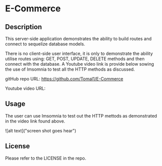 # E-Commerce

## Description
This server-side application demonstrates the ability to build routes and connect to sequelize database models.

There is no client-side user interface, it is only to demonstrate the ability utilise routes using: GET, POST, UPDATE, DELETE methods and then connect with the database.
A Youtube video link is provide below sowing the use of Imsomnia to test all the HTTP methods as discussed.

gitHub repo URL: https://github.com/Tomal1/E-Commerce

Youtube video URL: 

## Usage
The user can use Imsomnia to test out the HTTP mettods as demonstrated in the video link found above.

![alt text]("screen shot goes hear")

## License

Please refer to the LICENSE in the repo.

